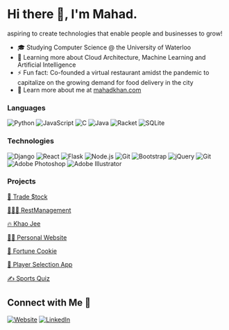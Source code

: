 # Hi there 👋, I'm Mahad.

aspiring to create technologies that enable people and businesses to grow!

- :mortar_board: Studying Computer Science @ the University of Waterloo
- 🌱 Learning more about Cloud Architecture, Machine Learning and Artificial Intelligence
- ⚡ Fun fact: Co-founded a virtual restaurant amidst the pandemic to capitalize on the growing demand for food delivery in the city
- 🤔 Learn more about me at [mahadkhan.com](https://mahadkhan.me/)


### Languages

![Python](https://img.shields.io/badge/-Python-000?&logo=Python)
![JavaScript](https://img.shields.io/badge/-JavaScript-000?&logo=JavaScript)
![C](https://img.shields.io/badge/-C-000?&logo=C)
![Java](https://img.shields.io/badge/-Java-000?&logo=Java)
![Racket](https://img.shields.io/badge/-Racket-000?&logo=Racket)
![SQLite](https://img.shields.io/badge/-SQLite-000?&logo=SQLite)


### Technologies

![Django](https://img.shields.io/badge/-Django-000?&logo=Django)
![React](https://img.shields.io/badge/-React-000?&logo=React)
![Flask](https://img.shields.io/badge/-Flask-000?&logo=Flask)
![Node.js](https://img.shields.io/badge/-Node.js-000?&logo=node.js)
![Git](https://img.shields.io/badge/-Git-000?&logo=Git)
![Bootstrap](https://img.shields.io/badge/-Bootstrap-000?&logo=bootstrap)
![jQuery](https://img.shields.io/badge/-jQuery-000?&logo=jQuery)
![Git](https://img.shields.io/badge/-Git-000?&logo=Git)
![Adobe Photoshop](https://img.shields.io/badge/-Adobe%20Photoshop-000?&logo=adobephotoshop)
![Adobe Illustrator](https://img.shields.io/badge/-Adobe%20Illustrator-000?&logo=adobeillustrator)



### Projects

[💸 Trade $tock](https://github.com/Makboz/Trade_Stock.git)

[👨‍🍳📝 RestManagement](https://github.com/Makboz/Restaurant_Management_System.git)

[🔥 Khao Jee](https://github.com/Makboz/Khao-Jee.git)

[👨‍💼 Personal Website](https://github.com/Makboz/personal_website.git)

[🥠 Fortune Cookie](https://github.com/Makboz/Fortune-Cookie.git)

[🏃 Player Selection App](https://github.com/Makboz/Player_Selection_App.git)

[✍ Sports Quiz](https://github.com/Makboz/Sports-Quiz.git)


## Connect with Me 🤝

<p align="left">
<a href="https://mahadkhan.me/"><img alt="Website" src="https://img.shields.io/badge/Website-mahadkhan-blue?style=flat&logo=google-chrome"></a>
<a href="https://www.linkedin.com/in/mahad-ali-khan-6398a417b/"><img alt="LinkedIn" src="https://img.shields.io/badge/LinkedIN-Mahad%20Khan-blue?style=flat&logo=linkedin"></a>
</p>


<!--
**Makboz/Makboz** is a ✨ _special_ ✨ repository because its `README.md` (this file) appears on your GitHub profile.

[![Mahad Khan's GitHub stats](https://github-readme-stats.vercel.app/api?username=makboz)](https://github.com/makboz/github-readme-stats)

Here are some ideas to get you started:

- 🔭 I’m currently working on ...
- 🌱 I’m currently learning ...
- 👯 I’m looking to collaborate on ...
- 🤔 I’m looking for help with ...
- 💬 Ask me about ...
- 📫 How to reach me: ...
- 😄 Pronouns: ...
- ⚡ Fun fact: ...
-->
